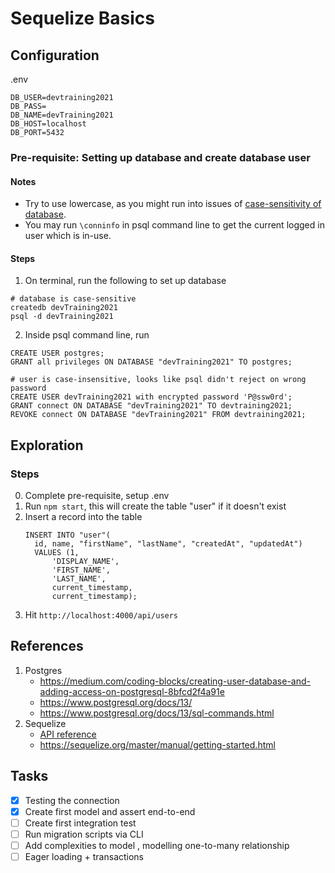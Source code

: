 # Sequelize Basics

## Configuration
.env
```
DB_USER=devtraining2021
DB_PASS=
DB_NAME=devTraining2021
DB_HOST=localhost
DB_PORT=5432
```

### Pre-requisite: Setting up database and create database user

#### Notes
- Try to use lowercase, as you might run into issues of [case-sensitivity of database](https://dba.stackexchange.com/questions/31059/error-database-dbname-does-not-exist).
- You may run `\conninfo` in psql command line to get the current logged in user which is in-use. 

#### Steps
1. On terminal, run the following to set up database
```
# database is case-sensitive
createdb devTraining2021
psql -d devTraining2021
```

2. Inside psql command line, run
```
CREATE USER postgres;
GRANT all privileges ON DATABASE "devTraining2021" TO postgres;

# user is case-insensitive, looks like psql didn't reject on wrong password
CREATE USER devTraining2021 with encrypted password 'P@ssw0rd';
GRANT connect ON DATABASE "devTraining2021" TO devtraining2021; 
REVOKE connect ON DATABASE "devTraining2021" FROM devtraining2021;
```

## Exploration
### Steps
0. Complete pre-requisite, setup .env
1. Run `npm start`, this will create the table "user" if it doesn't exist
2. Insert a record into the table
    ```
    INSERT INTO "user"(
      id, name, "firstName", "lastName", "createdAt", "updatedAt")
      VALUES (1, 
          'DISPLAY_NAME',
          'FIRST_NAME', 
          'LAST_NAME',
          current_timestamp, 
          current_timestamp);
    ```
3. Hit `http://localhost:4000/api/users`

## References
1. Postgres
    - https://medium.com/coding-blocks/creating-user-database-and-adding-access-on-postgresql-8bfcd2f4a91e
    - https://www.postgresql.org/docs/13/
    - https://www.postgresql.org/docs/13/sql-commands.html
2. Sequelize 
    - [API reference](https://sequelize.org/master/class/lib/sequelize.js~Sequelize.html#instance-constructor-constructor)
    - https://sequelize.org/master/manual/getting-started.html

## Tasks
- [X] Testing the connection
- [X] Create first model and assert end-to-end
- [ ] Create first integration test
- [ ] Run migration scripts via CLI
- [ ] Add complexities to model , modelling one-to-many relationship
- [ ] Eager loading + transactions